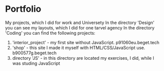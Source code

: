 # Portfolio
My projects, which I did for work and Universety
In the directory 'Design' you can see my layouts, which I did for one tarvel agency
In the directory 'Coding' you can find the following projects: 
  1. 'interior_project' - my first site without JavaScript. p91060eu.beget.tech
  2. 'shop' - this site I made it myself with HTML/CSS/JavaScript use. b900577g.beget.tech
  3. directory 'JS' - in this directory are located my exercises, I did, while I was studing JavaScript
